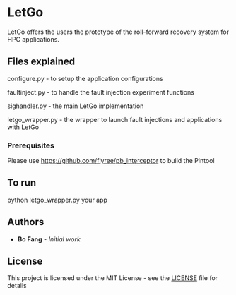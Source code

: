 # LetGo

LetGo offers the users the prototype of the roll-forward recovery system for HPC applications.  


## Files explained

configure.py - to setup the application configurations 

faultinject.py - to handle the fault injection experiment functions

sighandler.py - the main LetGo implementation

letgo_wrapper.py - the wrapper to launch fault injections and applications with LetGo

### Prerequisites

Please use https://github.com/flyree/pb_interceptor to build the Pintool


## To run

python letgo_wrapper.py your app

## Authors

* **Bo Fang** - *Initial work*


## License

This project is licensed under the MIT License - see the [LICENSE](LICENSE) file for details
